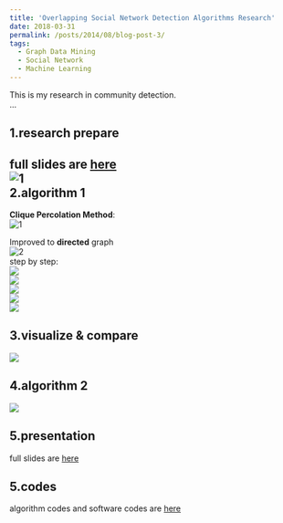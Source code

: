 ```yaml
---
title: 'Overlapping Social Network Detection Algorithms Research'
date: 2018-03-31
permalink: /posts/2014/08/blog-post-3/
tags:
  - Graph Data Mining
  - Social Network
  - Machine Learning
---
```

          
This is my research in community detection.     
...    

1.research prepare    
-------      
full slides are [here](https://olivia-shi.github.io/files/Presention-start.pdf)    
![1](https://olivia-shi.github.io/images/network-prep.png)     
2.algorithm 1    
-------
**Clique Percolation Method**:    
![1](https://olivia-shi.github.io/images/network-algor2.PNG)    

Improved to **directed** graph    
![2](https://olivia-shi.github.io/images/dirAlgor.png)    
step by step:    
![](https://olivia-shi.github.io/images/network-dir1.png)    
![](https://olivia-shi.github.io/images/network-dir2.png)     
![](https://olivia-shi.github.io/images/network-dir3.png)     
![](https://olivia-shi.github.io/images/network-dir4.png)     
![](https://olivia-shi.github.io/images/network-dir5.png)    

3.visualize & compare    
-------    
![](https://olivia-shi.github.io/images/network-compare.png)    

4.algorithm 2    
------    
![](https://olivia-shi.github.io/images/network-algor2.PNG)     

5.presentation    
-------    
full slides are [here](https://olivia-shi.github.io/files/final-presentation.pdf)    

5.codes    
-----    
algorithm codes and software codes are [here](https://github.com/olivia-shi/olivia-shi.github.io/tree/master/network)

